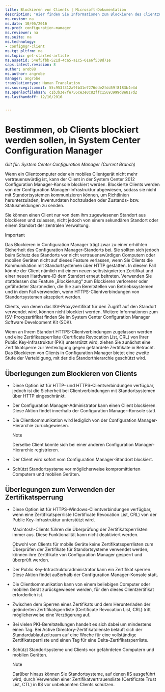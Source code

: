 ```yaml
---
title: Blockieren von Clients | Microsoft-Dokumentation
description: "Hier finden Sie Informationen zum Blockieren des Clientzugriffs aus Gründen der Systemsicherheit mithilfe von System Center Configuration Manager."
ms.custom: na
ms.date: 10/06/2016
ms.prod: configuration-manager
ms.reviewer: na
ms.suite: na
ms.technology:
- configmgr-client
ms.tgt_pltfrm: na
ms.topic: get-started-article
ms.assetid: 54ef5fbb-521d-4ca5-a1c5-61e6f538d71e
caps.latest.revision: 8
author: arob98
ms.author: angrobe
manager: angrobe
translationtype: Human Translation
ms.sourcegitcommit: 55c953f312a9fb31e7276dde2fdd59f8183b4e4d
ms.openlocfilehash: c1b3b3e7fe756ce3e0c82ffc15693999d8e817d2
ms.lasthandoff: 12/16/2016


---
```

# <a name="determine-whether-to-block-clients-in-system-center-configuration-manager"></a>Bestimmen, ob Clients blockiert werden sollen, in System Center Configuration Manager

*Gilt für: System Center Configuration Manager (Current Branch)*

Wenn ein Clientcomputer oder ein mobiles Clientgerät nicht mehr vertrauenswürdig ist, kann der Client in der System Center 2012 Configuration Manager-Konsole blockiert werden. Blockierte Clients werden von der Configuration Manager-Infrastruktur abgewiesen, sodass sie nicht mit Standortsystemen kommunizieren können, um Richtlinien herunterzuladen, Inventurdaten hochzuladen oder Zustands- bzw. Statusmeldungen zu senden.  

 Sie können einen Client nur von dem ihm zugewiesenen Standort aus blockieren und zulassen, nicht jedoch von einem sekundären Standort oder einem Standort der zentralen Verwaltung.  

> [!IMPORTANT]  
>  Das Blockieren in Configuration Manager trägt zwar zu einer erhöhten Sicherheit des Configuration Manager-Standorts bei. Sie sollten sich jedoch beim Schutz des Standorts vor nicht vertrauenswürdigen Computern oder mobilen Geräten nicht auf dieses Feature verlassen, wenn Sie Clients die Kommunikation mit Standortsystemen über HTTP gestatten. In diesem Fall könnte der Client nämlich mit einem neuen selbstsignierten Zertifikat und einer neuen Hardware-ID dem Standort erneut beitreten. Verwenden Sie stattdessen das Feature „Blockierung“ zum Blockieren verlorener oder gefährdeter Startmedien, die Sie zum Bereitstellen von Betriebssystemen und in dem Fall verwenden, wenn HTTPS-Clientverbindungen von Standortsystemen akzeptiert werden.  

 Clients, von denen das ISV-Proxyzertifikat für den Zugriff auf den Standort verwendet wird, können nicht blockiert werden. Weitere Informationen zum ISV-Proxyzertifikat finden Sie im System Center Configuration Manager Software Development Kit (SDK).  

 Wenn an Ihrem Standort HTTPS-Clientverbindungen zugelassen werden und eine Zertifikatsperrliste (Certificate Revocation List, CRL) von Ihrer Public Key-Infrastruktur (PKI) unterstützt wird, ziehen Sie zunächst eine Zertifikatsperre zur Verteidigung gegen gefährdete Zertifikate in Betracht. Das Blockieren von Clients in Configuration Manager bietet eine zweite Stufe der Verteidigung, mit der die Standorthierarchie geschützt wird.  

##  <a name="BKMK_Block_vs_CRL"></a> Überlegungen zum Blockieren von Clients  

-   Diese Option ist für HTTP- und HTTPS-Clientverbindungen verfügbar, jedoch ist die Sicherheit bei Clientverbindungen mit Standortsystemen über HTTP eingeschränkt.  

-   Der Configuration Manager-Administrator kann einen Client blockieren. Diese Aktion findet innerhalb der Configuration Manager-Konsole statt.  

-   Die Clientkommunikation wird lediglich von der Configuration Manager-Hierarchie zurückgewiesen.  

    > [!NOTE]  
    >  Derselbe Client könnte sich bei einer anderen Configuration Manager-Hierarchie registrieren.  

-   Der Client wird sofort vom Configuration Manager-Standort blockiert.  

-   Schützt Standortsysteme vor möglicherweise kompromittierten Computern und mobilen Geräten.  

## <a name="considerations-for-using-certificate-revocation"></a>Überlegungen zum Verwenden der Zertifikatsperrung  

-   Diese Option ist für HTTPS-Windows-Clientverbindungen verfügbar, wenn eine Zertifikatsperrliste (Certificate Revocation List, CRL) von der Public Key-Infrastruktur unterstützt wird.  

     Macintosh-Clients führen die Überprüfung der Zertifikatsperrlisten immer aus. Diese Funktionalität kann nicht deaktiviert werden.  

     Obwohl von Clients für mobile Geräte keine Zertifikatssperrlisten zum Überprüfen der Zertifikate für Standortsysteme verwendet werden, können ihre Zertifikate von Configuration Manager gesperrt und überprüft werden.  

-   Der Public Key-Infrastrukturadministrator kann ein Zertifikat sperren. Diese Aktion findet außerhalb der Configuration Manager-Konsole statt.  

-   Die Clientkommunikation kann von einem beliebigen Computer oder mobilen Gerät zurückgewiesen werden, für den dieses Clientzertifikat erforderlich ist.  

-   Zwischen dem Sperren eines Zertifikats und dem Herunterladen der geänderten Zertifikatsperrliste (Certificate Revocation List, CRL) tritt möglicherweise eine Verzögerung auf.  

-   Bei vielen PKI-Bereitstellungen handelt es sich dabei um mindestens einen Tag. Bei Active Directory-Zertifikatdienste beläuft sich der Standardablaufzeitraum auf eine Woche für eine vollständige Zertifikatsperrliste und einen Tag für eine Delta-Zertifikatsperrliste.  

-   Schützt Standortsysteme und Clients vor gefährdeten Computern und mobilen Geräten.  

    > [!NOTE]  
    >  Darüber hinaus können Sie Standortsysteme, auf denen IIS ausgeführt wird, durch Verwenden einer Zertifikatvertrauensliste (Certificate Trust List, CTL) in IIS vor unbekannten Clients schützen.  


